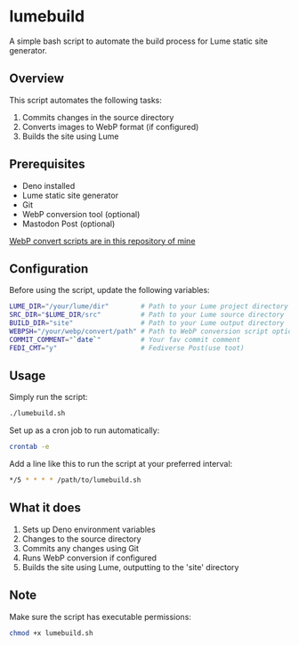 # lumebuild

A simple bash script to automate the build process for Lume static site generator.

## Overview

This script automates the following tasks:
1. Commits changes in the source directory
2. Converts images to WebP format (if configured)
3. Builds the site using Lume

## Prerequisites

- Deno installed
- Lume static site generator
- Git
- WebP conversion tool (optional)
- Mastodon Post (optional)
  
[WebP convert scripts are in this repository of mine](https://github.com/haturatu/webpsh)

## Configuration

Before using the script, update the following variables:
```bash
LUME_DIR="/your/lume/dir"        # Path to your Lume project directory
SRC_DIR="$LUME_DIR/src"          # Path to your Lume source directory
BUILD_DIR="site"                 # Path to your Lume output directory
WEBPSH="/your/webp/convert/path" # Path to WebP conversion script optional
COMMIT_COMMENT="`date`"          # Your fav commit comment
FEDI_CMT="y"                     # Fediverse Post(use toot)
```

## Usage

Simply run the script:
```bash
./lumebuild.sh
```
Set up as a cron job to run automatically:
```bash
crontab -e
```
Add a line like this to run the script at your preferred interval:
```bash
*/5 * * * * /path/to/lumebuild.sh
```

## What it does

1. Sets up Deno environment variables
2. Changes to the source directory
3. Commits any changes using Git
4. Runs WebP conversion if configured
5. Builds the site using Lume, outputting to the 'site' directory

## Note

Make sure the script has executable permissions:
```bash
chmod +x lumebuild.sh
```

